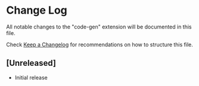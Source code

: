 # Change Log

All notable changes to the "code-gen" extension will be documented in this file.

Check [Keep a Changelog](http://keepachangelog.com/) for recommendations on how to structure this file.

## [Unreleased]

- Initial release